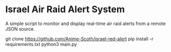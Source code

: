 # Israel Air Raid Alert System
A simple script to monitor and display real-time air raid alerts from a remote JSON source.

git clone https://github.com/Anime-Scoth/israel-red-alert
pip install -r requirements.txt
python3 main.py

